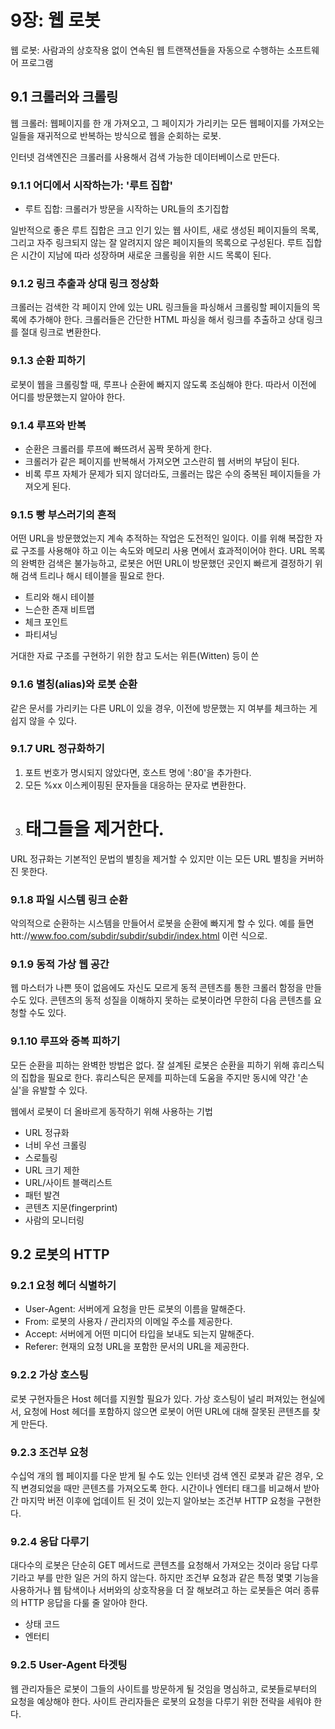 # 9장: 웹 로봇

웹 로봇: 사람과의 상호작용 없이 연속된 웹 트랜잭션들을 자동으로 수행하는 소프트웨어 프로그램

## 9.1 크롤러와 크롤링
웹 크롤러: 웹페이지를 한 개 가져오고, 그 페이지가 가리키는 모든 웹페이지를 가져오는 일들을 재귀적으로 반복하는 방식으로 웹을 순회하는 로봇.

인터넷 검색엔진은 크롤러를 사용해서 검색 가능한 데이터베이스로 만든다.


### 9.1.1 어디에서 시작하는가: '루트 집합'

* 루트 집합: 크롤러가 방문을 시작하는 URL들의 초기집합

일반적으로 좋은 루트 집합은 크고 인기 있는 웹 사이트, 새로 생성된 페이지들의 목록, 그리고 자주 링크되지 않는 잘 알려지지 않은 페이지들의 목록으로 구성된다.
루트 집합은 시간이 지남에 따라 성장하며 새로운 크롤링을 위한 시드 목록이 된다.


### 9.1.2 링크 추출과 상대 링크 정상화

크롤러는 검색한 각 페이지 안에 있는 URL 링크들을 파싱해서 크롤링할 페이지들의 목록에 추가해야 한다.
크롤러들은 간단한 HTML 파싱을 해서 링크를 추출하고 상대 링크를 절대 링크로 변환한다.


### 9.1.3 순환 피하기

로봇이 웹을 크롤링할 때, 루프나 순환에 빠지지 않도록 조심해야 한다. 따라서 이전에 어디를 방문했는지 알아야 한다.


### 9.1.4 루프와 반복

* 순환은 크롤러를 루프에 빠뜨려서 꼼짝 못하게 한다.
* 크롤러가 같은 페이지를 반복해서 가져오면 고스란히 웹 서버의 부담이 된다.
* 비록 루프 자체가 문제가 되지 않더라도, 크롤러는 많은 수의 중복된 페이지들을 가져오게 된다.


### 9.1.5 빵 부스러기의 흔적

어떤 URL을 방문했었는지 계속 추적하는 작업은 도전적인 일이다. 이를 위해 복잡한 자료 구조를 사용해야 하고 이는 속도와 메모리 사용 면에서 효과적이어야 한다.
URL 목록의 완벽한 검색은 불가능하고, 로봇은 어떤 URL이 방문했던 곳인지 빠르게 결정하기 위해 검색 트리나 해시 테이블을 필요로 한다.

* 트리와 해시 테이블
* 느슨한 존재 비트맵
* 체크 포인트
* 파티셔닝


거대한 자료 구조를 구현하기 위한 참고 도서는 위튼(Witten) 등이 쓴 <Managing Gigabytes: Compressing and Indexing Documents and Images>


### 9.1.6 별칭(alias)와 로봇 순환

같은 문서를 가리키는 다른 URL이 있을 경우, 이전에 방문했는 지 여부를 체크하는 게 쉽지 않을 수 있다.


### 9.1.7 URL 정규화하기

1. 포트 번호가 명시되지 않았다면, 호스트 명에 ':80'을 추가한다.
2. 모든 %xx 이스케이핑된 문자들을 대응하는 문자로 변환한다.
3. # 태그들을 제거한다.

URL 정규화는 기본적인 문법의 별칭을 제거할 수 있지만 이는 모든 URL 별칭을 커버하진 못한다.


### 9.1.8 파일 시스템 링크 순환

악의적으로 순환하는 시스템을 만들어서 로봇을 순환에 빠지게 할 수 있다.
예를 들면 htt://www.foo.com/subdir/subdir/subdir/index.html 이런 식으로.


### 9.1.9 동적 가상 웹 공간

웹 마스터가 나쁜 뜻이 없음에도 자신도 모르게 동적 콘텐츠를 통한 크롤러 함정을 만들 수도 있다.
콘텐츠의 동적 성질을 이해하지 못하는 로봇이라면 무한히 다음 콘텐츠를 요청할 수도 있다.


### 9.1.10 루프와 중복 피하기

모든 순환을 피하는 완벽한 방법은 없다. 잘 설계된 로봇은 순환을 피하기 위해 휴리스틱의 집합을 필요로 한다.
휴리스틱은 문제를 피하는데 도움을 주지만 동시에 약간 '손실'을 유발할 수 있다.

웹에서 로봇이 더 올바르게 동작하기 위해 사용하는 기법

* URL 정규화
* 너비 우선 크롤링
* 스로틀링
* URL 크기 제한
* URL/사이트 블랙리스트
* 패턴 발견
* 콘텐츠 지문(fingerprint)
* 사람의 모니터링



## 9.2 로봇의 HTTP

### 9.2.1 요청 헤더 식별하기

* User-Agent: 서버에게 요청을 만든 로봇의 이름을 말해준다.
* From: 로봇의 사용자 / 관리자의 이메일 주소를 제공한다.
* Accept: 서버에게 어떤 미디어 타입을 보내도 되는지 말해준다.
* Referer: 현재의 요청 URL을 포함한 문서의 URL을 제공한다.


### 9.2.2 가상 호스팅

로봇 구현자들은 Host 헤더를 지원할 필요가 있다. 가상 호스팅이 널리 퍼져있는 현실에서, 요청에 Host 헤더를 포함하지 않으면 로봇이 어떤 URL에 대해 잘못된 콘텐츠를 찾게 만든다.


### 9.2.3 조건부 요청

수십억 개의 웹 페이지를 다운 받게 될 수도 있는 인터넷 검색 엔진 로봇과 같은 경우, 오직 변경되었을 때만 콘텐츠를 가져오도록 한다. 
시간이나 엔터티 태그를 비교해서 받아간 마지막 버전 이후에 업데이트 된 것이 있는지 알아보는 조건부 HTTP 요청을 구현한다.


### 9.2.4 응답 다루기

대다수의 로봇은 단순히 GET 메서드로 콘텐츠를 요청해서 가져오는 것이라 응답 다루기라고 부를 만한 일은 거의 하지 않는다. 
하지만 조건부 요청과 같은 특정 몇몇 기능을 사용하거나 웹 탐색이나 서버와의 상호작용을 더 잘 해보려고 하는 로봇들은 여러 종류의 HTTP 응답을 다룰 줄 알아야 한다.

* 상태 코드
* 엔터티


### 9.2.5 User-Agent 타겟팅

웹 관리자들은 로봇이 그들의 사이트를 방문하게 될 것임을 명심하고, 로봇들로부터의 요청을 예상해야 한다.
사이트 관리자들은 로봇의 요청을 다루기 위한 전략을 세워야 한다. 


